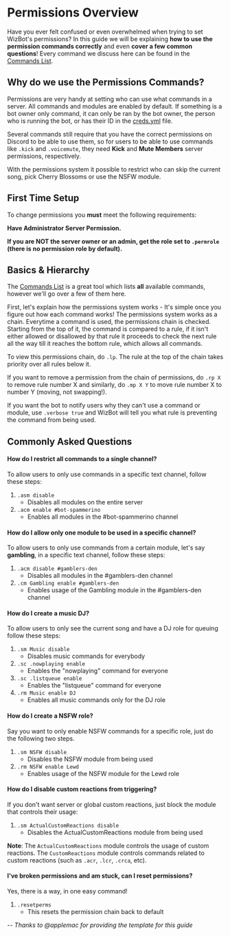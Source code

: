 # Permissions Overview

Have you ever felt confused or even overwhelmed when trying to set WizBot's permissions? In this guide we will be explaining **how to use the permission commands correctly** and even **cover a few common questions**! Every command we discuss here can be found in the [Commands List].

## Why do we use the Permissions Commands?

Permissions are very handy at setting who can use what commands in a server. All commands and modules are enabled by default. If something is a bot owner only command, it can only be ran by the bot owner, the person who is running the bot, or has their ID in the [creds.yml](creds-guide.md) file.

Several commands still require that you have the correct permissions on Discord to be able to use them, so for users to be able to use commands like `.kick` and `.voicemute`, they need **Kick** and **Mute Members** server permissions, respectively.

With the permissions system it possible to restrict who can skip the current song, pick Cherry Blossoms or use the NSFW module.

## First Time Setup

To change permissions you **must** meet the following requirements:

**Have Administrator Server Permission.**

**If you are NOT the server owner or an admin, get the role set to `.permrole` (there is no permission role by default).**

## Basics & Hierarchy

The [Commands List] is a great tool which lists **all** available commands, however we'll go over a few of them here.

First, let's explain how the permissions system works - It's simple once you figure out how each command works!
The permissions system works as a chain. Everytime a command is used, the permissions chain is checked. Starting from the top of it, the command is compared to a rule, if it isn't either allowed or disallowed by that rule it proceeds to check the next rule all the way till it reaches the bottom rule, which allows all commands.

To view this permissions chain, do `.lp`. The rule at the top of the chain takes priority over all rules below it.

If you want to remove a permission from the chain of permissions, do `.rp X` to remove rule number X and similarly, do `.mp X Y` to move rule number X to number Y (moving, not swapping!).

If you want the bot to notify users why they can't use a command or module, use `.verbose true` and WizBot will tell you what rule is preventing the command from being used.

## Commonly Asked Questions

#### How do I restrict all commands to a single channel?

To allow users to only use commands in a specific text channel, follow these steps:

1. `.asm disable`
    - Disables all modules on the entire server
2. `.acm enable #bot-spammerino`
    - Enables all modules in the #bot-spammerino channel

#### How do I allow only one module to be used in a specific channel?

To allow users to only use commands from a certain module, let's say **gambling**, in a specific text channel, follow these steps:

1. `.acm disable #gamblers-den`
    - Disables all modules in the #gamblers-den channel
2. `.cm Gambling enable #gamblers-den`
    - Enables usage of the Gambling module in the #gamblers-den channel

#### How do I create a music DJ?

To allow users to only see the current song and have a DJ role for queuing follow these steps:

1. `.sm Music disable`
    - Disables music commands for everybody
2. `.sc .nowplaying enable`
    - Enables the "nowplaying" command for everyone
3. `.sc .listqueue enable`
    - Enables the "listqueue" command for everyone
4. `.rm Music enable DJ`
    - Enables all music commands only for the DJ role

#### How do I create a NSFW role?

Say you want to only enable NSFW commands for a specific role, just do the following two steps.

1. `.sm NSFW disable`
    - Disables the NSFW module from being used
2. `.rm NSFW enable Lewd`
    - Enables usage of the NSFW module for the Lewd role

#### How do I disable custom reactions from triggering?

If you don't want server or global custom reactions, just block the module that controls their usage:

1. `.sm ActualCustomReactions disable`
    - Disables the ActualCustomReactions module from being used

**Note**: The `ActualCustomReactions` module controls the usage of custom reactions. The `CustomReactions` module controls commands related to custom reactions (such as `.acr`, `.lcr`, `.crca`, etc).

#### I've broken permissions and am stuck, can I reset permissions?

Yes, there is a way, in one easy command!

1. `.resetperms`
    - This resets the permission chain back to default

*-- Thanks to @applemac for providing the template for this guide*

[Commands List]: https://commands.wizbot.cc

